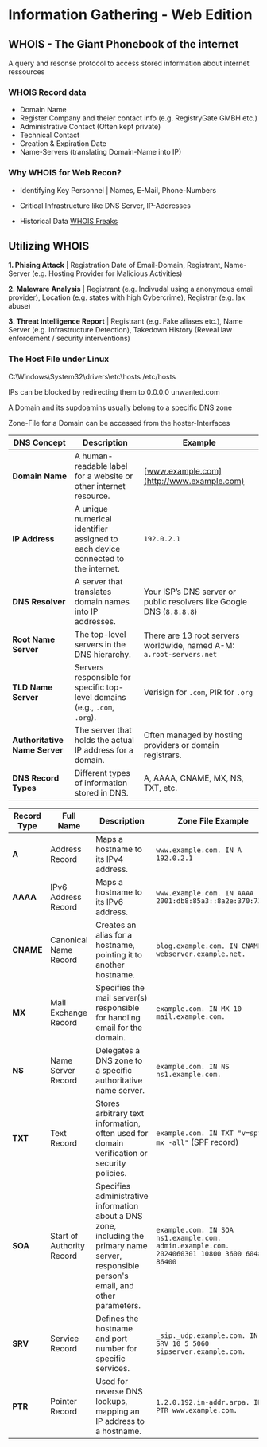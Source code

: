 # Information Gathering - Web Edition

## WHOIS - The Giant Phonebook of the internet

A query and resonse protocol to access stored information about internet ressources

### WHOIS Record data 

- Domain Name
- Register Company and theier contact info (e.g. RegistryGate GMBH etc.)
- Administrative Contact (Often kept private)
- Technical Contact
- Creation & Expiration Date
- Name-Servers (translating Domain-Name into IP)


### Why WHOIS for Web Recon? 

- Identifying Key Personnel | Names, E-Mail, Phone-Numbers

- Critical Infrastructure like DNS Server, IP-Addresses

- Historical Data [WHOIS Freaks](https://whoisfreaks.com/signup.html)


## Utilizing WHOIS

**1. Phising Attack** | Registration Date of Email-Domain, Registrant, Name-Server (e.g. Hosting Provider for Malicious Activities)

**2. Maleware Analysis**  | Registrant (e.g. Indivudal using a anonymous email provider), Location (e.g. states with high Cybercrime), Registrar (e.g. lax abuse)

**3. Threat Intelligence Report** | 
Registrant (e.g. Fake aliases etc.), Name Server (e.g. Infrastructure Detection), Takedown History (Reveal law enforcement / security interventions)

### The Host File under Linux 
C:\Windows\System32\drivers\etc\hosts
/etc/hosts 

IPs can be blocked by redirecting them to 
0.0.0.0     unwanted.com

A Domain and its supdoamins usually belong to a specific DNS zone

Zone-File for a Domain can be accessed from the hoster-Interfaces

| DNS Concept                | Description                                                                 | Example                                               |
|----------------------------|-----------------------------------------------------------------------------|-------------------------------------------------------|
| **Domain Name**            | A human-readable label for a website or other internet resource.           | [www.example.com](http://www.example.com)            |
| **IP Address**             | A unique numerical identifier assigned to each device connected to the internet. | `192.0.2.1`                                          |
| **DNS Resolver**           | A server that translates domain names into IP addresses.                   | Your ISP’s DNS server or public resolvers like Google DNS (`8.8.8.8`) |
| **Root Name Server**       | The top-level servers in the DNS hierarchy.                                | There are 13 root servers worldwide, named A-M: `a.root-servers.net` |
| **TLD Name Server**        | Servers responsible for specific top-level domains (e.g., `.com`, `.org`). | Verisign for `.com`, PIR for `.org`                  |
| **Authoritative Name Server** | The server that holds the actual IP address for a domain.                | Often managed by hosting providers or domain registrars. |
| **DNS Record Types**       | Different types of information stored in DNS.                              | A, AAAA, CNAME, MX, NS, TXT, etc.                    |


| Record Type | Full Name                  | Description                                                                                      | Zone File Example                                                   |
|-------------|----------------------------|--------------------------------------------------------------------------------------------------|----------------------------------------------------------------------|
| **A**       | Address Record             | Maps a hostname to its IPv4 address.                                                            | `www.example.com. IN A 192.0.2.1`                                   |
| **AAAA**    | IPv6 Address Record        | Maps a hostname to its IPv6 address.                                                            | `www.example.com. IN AAAA 2001:db8:85a3::8a2e:370:7334`             |
| **CNAME**   | Canonical Name Record      | Creates an alias for a hostname, pointing it to another hostname.                               | `blog.example.com. IN CNAME webserver.example.net.`                 |
| **MX**      | Mail Exchange Record       | Specifies the mail server(s) responsible for handling email for the domain.                     | `example.com. IN MX 10 mail.example.com.`                           |
| **NS**      | Name Server Record         | Delegates a DNS zone to a specific authoritative name server.                                   | `example.com. IN NS ns1.example.com.`                               |
| **TXT**     | Text Record                | Stores arbitrary text information, often used for domain verification or security policies.     | `example.com. IN TXT "v=spf1 mx -all"` (SPF record)                 |
| **SOA**     | Start of Authority Record  | Specifies administrative information about a DNS zone, including the primary name server, responsible person's email, and other parameters. | `example.com. IN SOA ns1.example.com. admin.example.com. 2024060301 10800 3600 604800 86400` |
| **SRV**     | Service Record             | Defines the hostname and port number for specific services.                                     | `_sip._udp.example.com. IN SRV 10 5 5060 sipserver.example.com.`    |
| **PTR**     | Pointer Record             | Used for reverse DNS lookups, mapping an IP address to a hostname.                              | `1.2.0.192.in-addr.arpa. IN PTR www.example.com.`                   |

